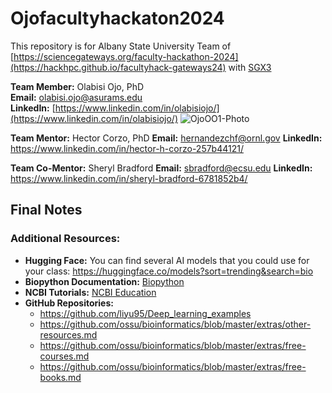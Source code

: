 # Ojofacultyhackaton2024
This repository is for Albany State University Team of [https://sciencegateways.org/faculty-hackathon-2024](https://hackhpc.github.io/facultyhack-gateways24) with [SGX3](https://sciencegateways.org/)

**Team Member:** Olabisi Ojo, PhD                                             
**Email:** [olabisi.ojo@asurams.edu](mailto:olabisi.ojo@asurams.edu)                                          
**LinkedIn:** [https://www.linkedin.com/in/olabisiojo/](https://www.linkedin.com/in/olabisiojo/)
![OjoOO1-Photo](https://github.com/user-attachments/assets/0219dc8e-f684-4040-87f9-316d5c89268d)


**Team Mentor:** Hector Corzo, PhD
**Email:** hernandezchf@ornl.gov
**LinkedIn:** https://www.linkedin.com/in/hector-h-corzo-257b44121/

**Team Co-Mentor:** Sheryl Bradford
**Email:** sbradford@ecsu.edu
**LinkedIn:** https://www.linkedin.com/in/sheryl-bradford-6781852b4/
















## **Final Notes**

### **Additional Resources:**
- **Hugging Face:** You can find several AI models that you could use for your class: https://huggingface.co/models?sort=trending&search=bio
- **Biopython Documentation:** [Biopython](https://biopython.org/wiki/Documentation)
- **NCBI Tutorials:** [NCBI Education](https://www.ncbi.nlm.nih.gov/home/tutorials/)
- **GitHub Repositories:** 
	- https://github.com/liyu95/Deep_learning_examples
	- https://github.com/ossu/bioinformatics/blob/master/extras/other-resources.md
	- https://github.com/ossu/bioinformatics/blob/master/extras/free-courses.md
	- https://github.com/ossu/bioinformatics/blob/master/extras/free-books.md
